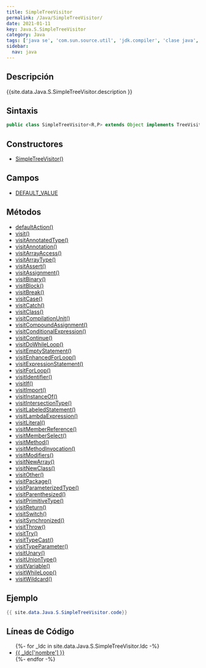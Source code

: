 ```yaml
---
title: SimpleTreeVisitor
permalink: /Java/SimpleTreeVisitor/
date: 2021-01-11
key: Java.S.SimpleTreeVisitor
category: Java
tags: ['java se', 'com.sun.source.util', 'jdk.compiler', 'clase java', 'Java 1.6']
sidebar: 
  nav: java
---
```


## Descripción
{{site.data.Java.S.SimpleTreeVisitor.description }}

## Sintaxis
~~~java
public class SimpleTreeVisitor<R,P> extends Object implements TreeVisitor<R,P>
~~~

## Constructores
* [SimpleTreeVisitor()](/Java/SimpleTreeVisitor/SimpleTreeVisitor/)

## Campos
* [DEFAULT_VALUE](/Java/SimpleTreeVisitor/DEFAULT_VALUE)

## Métodos
* [defaultAction()](/Java/SimpleTreeVisitor/defaultAction)
* [visit()](/Java/SimpleTreeVisitor/visit)
* [visitAnnotatedType()](/Java/SimpleTreeVisitor/visitAnnotatedType)
* [visitAnnotation()](/Java/SimpleTreeVisitor/visitAnnotation)
* [visitArrayAccess()](/Java/SimpleTreeVisitor/visitArrayAccess)
* [visitArrayType()](/Java/SimpleTreeVisitor/visitArrayType)
* [visitAssert()](/Java/SimpleTreeVisitor/visitAssert)
* [visitAssignment()](/Java/SimpleTreeVisitor/visitAssignment)
* [visitBinary()](/Java/SimpleTreeVisitor/visitBinary)
* [visitBlock()](/Java/SimpleTreeVisitor/visitBlock)
* [visitBreak()](/Java/SimpleTreeVisitor/visitBreak)
* [visitCase()](/Java/SimpleTreeVisitor/visitCase)
* [visitCatch()](/Java/SimpleTreeVisitor/visitCatch)
* [visitClass()](/Java/SimpleTreeVisitor/visitClass)
* [visitCompilationUnit()](/Java/SimpleTreeVisitor/visitCompilationUnit)
* [visitCompoundAssignment()](/Java/SimpleTreeVisitor/visitCompoundAssignment)
* [visitConditionalExpression()](/Java/SimpleTreeVisitor/visitConditionalExpression)
* [visitContinue()](/Java/SimpleTreeVisitor/visitContinue)
* [visitDoWhileLoop()](/Java/SimpleTreeVisitor/visitDoWhileLoop)
* [visitEmptyStatement()](/Java/SimpleTreeVisitor/visitEmptyStatement)
* [visitEnhancedForLoop()](/Java/SimpleTreeVisitor/visitEnhancedForLoop)
* [visitExpressionStatement()](/Java/SimpleTreeVisitor/visitExpressionStatement)
* [visitForLoop()](/Java/SimpleTreeVisitor/visitForLoop)
* [visitIdentifier()](/Java/SimpleTreeVisitor/visitIdentifier)
* [visitIf()](/Java/SimpleTreeVisitor/visitIf)
* [visitImport()](/Java/SimpleTreeVisitor/visitImport)
* [visitInstanceOf()](/Java/SimpleTreeVisitor/visitInstanceOf)
* [visitIntersectionType()](/Java/SimpleTreeVisitor/visitIntersectionType)
* [visitLabeledStatement()](/Java/SimpleTreeVisitor/visitLabeledStatement)
* [visitLambdaExpression()](/Java/SimpleTreeVisitor/visitLambdaExpression)
* [visitLiteral()](/Java/SimpleTreeVisitor/visitLiteral)
* [visitMemberReference()](/Java/SimpleTreeVisitor/visitMemberReference)
* [visitMemberSelect()](/Java/SimpleTreeVisitor/visitMemberSelect)
* [visitMethod()](/Java/SimpleTreeVisitor/visitMethod)
* [visitMethodInvocation()](/Java/SimpleTreeVisitor/visitMethodInvocation)
* [visitModifiers()](/Java/SimpleTreeVisitor/visitModifiers)
* [visitNewArray()](/Java/SimpleTreeVisitor/visitNewArray)
* [visitNewClass()](/Java/SimpleTreeVisitor/visitNewClass)
* [visitOther()](/Java/SimpleTreeVisitor/visitOther)
* [visitPackage()](/Java/SimpleTreeVisitor/visitPackage)
* [visitParameterizedType()](/Java/SimpleTreeVisitor/visitParameterizedType)
* [visitParenthesized()](/Java/SimpleTreeVisitor/visitParenthesized)
* [visitPrimitiveType()](/Java/SimpleTreeVisitor/visitPrimitiveType)
* [visitReturn()](/Java/SimpleTreeVisitor/visitReturn)
* [visitSwitch()](/Java/SimpleTreeVisitor/visitSwitch)
* [visitSynchronized()](/Java/SimpleTreeVisitor/visitSynchronized)
* [visitThrow()](/Java/SimpleTreeVisitor/visitThrow)
* [visitTry()](/Java/SimpleTreeVisitor/visitTry)
* [visitTypeCast()](/Java/SimpleTreeVisitor/visitTypeCast)
* [visitTypeParameter()](/Java/SimpleTreeVisitor/visitTypeParameter)
* [visitUnary()](/Java/SimpleTreeVisitor/visitUnary)
* [visitUnionType()](/Java/SimpleTreeVisitor/visitUnionType)
* [visitVariable()](/Java/SimpleTreeVisitor/visitVariable)
* [visitWhileLoop()](/Java/SimpleTreeVisitor/visitWhileLoop)
* [visitWildcard()](/Java/SimpleTreeVisitor/visitWildcard)

## Ejemplo
~~~java
{{ site.data.Java.S.SimpleTreeVisitor.code}}
~~~

## Líneas de Código
<ul>
{%- for _ldc in site.data.Java.S.SimpleTreeVisitor.ldc -%}
   <li>
       <a href="{{_ldc['url'] }}">{{ _ldc['nombre'] }}</a>
   </li>
{%- endfor -%}
</ul>
